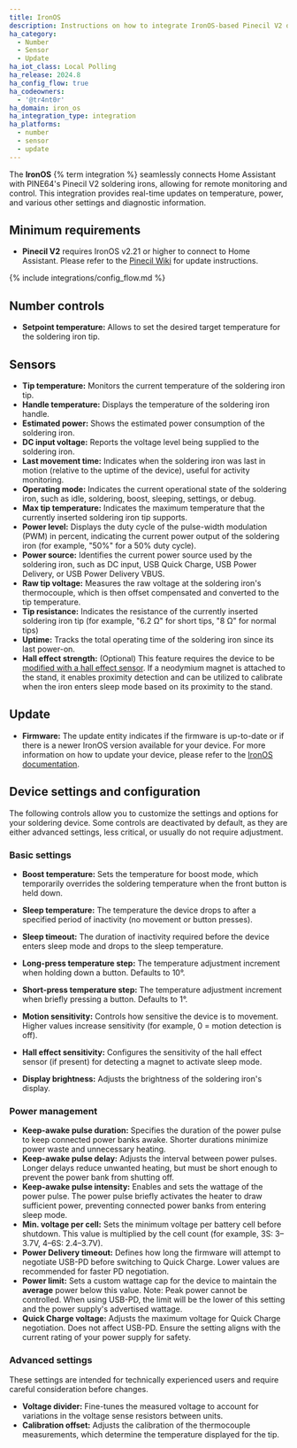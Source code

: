 ```yaml
---
title: IronOS
description: Instructions on how to integrate IronOS-based Pinecil V2 devices with Home Assistant.
ha_category:
  - Number
  - Sensor
  - Update
ha_iot_class: Local Polling
ha_release: 2024.8
ha_config_flow: true
ha_codeowners:
  - '@tr4nt0r'
ha_domain: iron_os
ha_integration_type: integration
ha_platforms:
  - number
  - sensor
  - update
---
```


The **IronOS** {% term integration %} seamlessly connects Home Assistant with PINE64's Pinecil V2 soldering irons, allowing for remote monitoring and control. This integration provides real-time updates on temperature, power, and various other settings and diagnostic information.

## Minimum requirements

- **Pinecil V2** requires IronOS v2.21 or higher to connect to Home Assistant. Please refer to the [Pinecil Wiki](https://wiki.pine64.org/wiki/Pinecil_Firmware#Overview) for update instructions.

{% include integrations/config_flow.md %}

## Number controls

- **Setpoint temperature:** Allows to set the desired target temperature for the soldering iron tip.

## Sensors

- **Tip temperature:** Monitors the current temperature of the soldering iron tip.
- **Handle temperature:** Displays the temperature of the soldering iron handle.
- **Estimated power:** Shows the estimated power consumption of the soldering iron.
- **DC input voltage:** Reports the voltage level being supplied to the soldering iron.
- **Last movement time:** Indicates when the soldering iron was last in motion (relative to the uptime of the device), useful for activity monitoring.
- **Operating mode:** Indicates the current operational state of the soldering iron, such as idle, soldering, boost, sleeping, settings, or debug.
- **Max tip temperature:** Indicates the maximum temperature that the currently inserted soldering iron tip supports.
- **Power level:** Displays the duty cycle of the pulse-width modulation (PWM) in percent, indicating the current power output of the soldering iron (for example, "50%" for a 50% duty cycle).
- **Power source:** Identifies the current power source used by the soldering iron, such as DC input, USB Quick Charge, USB Power Delivery, or USB Power Delivery VBUS.
- **Raw tip voltage:** Measures the raw voltage at the soldering iron's thermocouple, which is then offset compensated and converted to the tip temperature.
- **Tip resistance:** Indicates the resistance of the currently inserted soldering iron tip (for example, "6.2 Ω" for short tips, "8 Ω" for normal tips)
- **Uptime:** Tracks the total operating time of the soldering iron since its last power-on.
- **Hall effect strength:** (Optional) This feature requires the device to be [modified with a hall effect sensor](https://wiki.pine64.org/wiki/Pinecil_Hall_Effect_Sensor). If a neodymium magnet is attached to the stand, it enables proximity detection and can be utilized to calibrate when the iron enters sleep mode based on its proximity to the stand.


## Update

- **Firmware:** The update entity indicates if the firmware is up-to-date or if there is a newer IronOS version available for your device. For more information on how to update your device, please refer to the [IronOS documentation](https://ralim.github.io/IronOS/).

## Device settings and configuration

The following controls allow you to customize the settings and options for your soldering device. Some controls are deactivated by default, as they are either advanced settings, less critical, or usually do not require adjustment.

### Basic settings

- **Boost temperature:** Sets the temperature for boost mode, which temporarily overrides the soldering temperature when the front button is held down.
- **Sleep temperature:** The temperature the device drops to after a specified period of inactivity (no movement or button presses).
- **Sleep timeout:** The duration of inactivity required before the device enters sleep mode and drops to the sleep temperature.

- **Long-press temperature step:** The temperature adjustment increment when holding down a button. Defaults to 10°.
- **Short-press temperature step:** The temperature adjustment increment when briefly pressing a button. Defaults to 1°.
- **Motion sensitivity:** Controls how sensitive the device is to movement. Higher values increase sensitivity (for example, 0 = motion detection is off).
- **Hall effect sensitivity:** Configures the sensitivity of the hall effect sensor (if present) for detecting a magnet to activate sleep mode.
- **Display brightness:** Adjusts the brightness of the soldering iron's display.

### Power management

- **Keep-awake pulse duration:** Specifies the duration of the power pulse to keep connected power banks awake. Shorter durations minimize power waste and unnecessary heating.
- **Keep-awake pulse delay:** Adjusts the interval between power pulses. Longer delays reduce unwanted heating, but must be short enough to prevent the power bank from shutting off.
- **Keep-awake pulse intensity:** Enables and sets the wattage of the power pulse. The power pulse briefly activates the heater to draw sufficient power, preventing connected power banks from entering sleep mode.
- **Min. voltage per cell:** Sets the minimum voltage per battery cell before shutdown. This value is multiplied by the cell count (for example, 3S: 3–3.7V, 4–6S: 2.4–3.7V).
- **Power Delivery timeout:** Defines how long the firmware will attempt to negotiate USB-PD before switching to Quick Charge. Lower values are recommended for faster PD negotiation.
- **Power limit:** Sets a custom wattage cap for the device to maintain the **average** power below this value. Note: Peak power cannot be controlled. When using USB-PD, the limit will be the lower of this setting and the power supply's advertised wattage.
- **Quick Charge voltage:** Adjusts the maximum voltage for Quick Charge negotiation. Does not affect USB-PD. Ensure the setting aligns with the current rating of your power supply for safety.

### Advanced settings

These settings are intended for technically experienced users and require careful consideration before changes.

- **Voltage divider:** Fine-tunes the measured voltage to account for variations in the voltage sense resistors between units.
- **Calibration offset:** Adjusts the calibration of the thermocouple measurements, which determine the temperature displayed for the tip.
